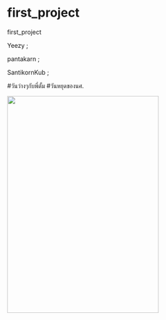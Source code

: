 # first_project
first_project

Yeezy ;

pantakarn ;

SantikornKub ;

#วันว่างๆกับพี่ตั้ม
#วันหยุดของนศ.

<img src="https://scontent.fbkk22-2.fna.fbcdn.net/v/t1.15752-9/359367069_849835969316774_1498747881454310848_n.jpg?_nc_cat=105&ccb=1-7&_nc_sid=ae9488&_nc_eui2=AeH6v5IR948EaRNiNaVVOOM6a2-YkSPOxeFrb5iRI87F4Vx2yAhk6RCXvO-vzXL2ax-w498H06pF4gXKptMhioqS&_nc_ohc=_PvhHu2CKlQAX-XXVNC&_nc_ht=scontent.fbkk22-2.fna&oh=03_AdQEyeCyBsa943GsY-tE_972Iro6LEp2atzsbJTN-Evztw&oe=64D07F30 "  height="500" width="350"/>